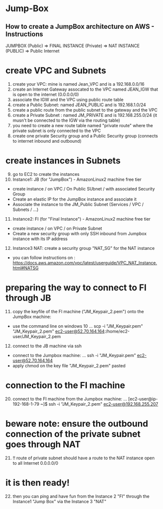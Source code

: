 # Jump-Box
## How to create a JumpBox architecture on AWS - Instructions

JUMPBOX (Public) => FINAL INSTANCE (Private) => NAT INSTANCE (PUBLIC) => Public Internet

# create VPC and Subnets
1. create your VPC: mine is named Jean_VPC and is a 192.168.0.0/16
2. create an Internet Gateway assocated to the VPC named JEAN_IGW that is open to the internet (0.0.0.0/0)
3. associate the IGW and the VPC using public route table
4. create a Public Subnet: named JEAN_PUBLIC and is 192.168.1.0/24
5. create a public route from the public subnet to the gateway and the VPC
6. create a Private Subnet : named JM_PRIVATE and is 192.168.255.0/24 (it musn't be connected to the IGW via the routing table)
7. you need to create a new route table named "private route" where the private subnet is only connected to the VPC
8. create one private Security group and a Public Security group (connects to internet inbound and outbound)

# create instances in Subnets
9. go to EC2 to create the instances
10. Instance1: JB (for "JumpBox") - AmazonLinux2 machine free tier
- create instance / on VPC / On Public SUbnet / with associated Security Group
- Create an elastic IP for the JumpBox instance and associate it
- Associate the instance to the JM_Public Subnet (Services / VPC / Subnets / ...)

11. Instance2: FI (for "Final Instance") - AmazonLinux2 machine free tier
- create instance / on VPC / on Private Subnet
- Create a new security group with only SSH inbound from Jumpbox instance with its IP address

12. Instance3 NAT: create a security group "NAT_SG" for the NAT instance
- you can follow instructions on : https://docs.aws.amazon.com/vpc/latest/userguide/VPC_NAT_Instance.html#NATSG

# preparing the way to connect to FI through JB
11. copy the keyfile of the FI machine ("JM_Keypair_2.pem") onto the JumpBox machine: 
- use the command line on windows 10
... scp -i "JM_Keypair.pem" "JM_Keypair_2.pem" ec2-user@52.70.164.164:/home/ec2-user/JM_Keypair_2.pem

12. connect to the JB machine via ssh
- connect to the Jumpbox machine:
... ssh -i "JM_Keypair.pem" ec2-user@52.70.164.164
- apply chmod on the key file "JM_Keypair_2.pem" pasted

# connection to the FI machine
20. connect to the FI machine from the Jumpbox machine:
... [ec2-user@ip-192-168-1-79 ~]$ ssh -i "JM_Keypair_2.pem" ec2-user@192.168.255.207

# beware note: ensure the outbound connection of the private subnet goes through NAT
21. !! route of private subnet should have a route to the NAT instance open to all Internet 0.0.0.0/0

# it is then ready!
22. then you can ping and have fun from the Instance 2 "FI" through the Instance1 "Jump Box" via the Instance 3 "NAT"
